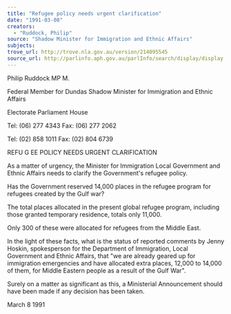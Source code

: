 ```yaml
---
title: "Refugee policy needs urgent clarification"
date: "1991-03-08"
creators:
  - "Ruddock, Philip"
source: "Shadow Minister for Immigration and Ethnic Affairs"
subjects:
trove_url: http://trove.nla.gov.au/version/214095545
source_url: http://parlinfo.aph.gov.au/parlInfo/search/display/display.w3p;query=Id%3A%22media/pressrel/HPR02004774%22
---
```


 Philip Ruddock MP M.

 Federal Member for Dundas  Shadow Minister for Immigration  and Ethnic Affairs

 Electorate Parliament House 

 Tel: (06) 277 4343  Fax: (06) 277 2062

 Tel: (02) 858 1011  Fax: (02) 804 6739

 REFU G EE POLICY NEEDS URGENT CLARIFICATION

 As a matter of urgency, the Minister for Immigration Local Government and  Ethnic Affairs needs to clarify the Government's refugee policy.

 Has the Government reserved 14,000 places in the refugee program for  refugees created by the Gulf war?

 The total places allocated in the present global refugee program, including  those granted temporary residence, totals only 11,000.

 Only 300 of these were allocated for refugees from the Middle East.

 In the light of these facts, what is the status of reported comments by Jenny  Hoskin, spokesperson for the Department of Immigration, Local  Government and Ethnic Affairs, that "we are already geared up for  immigration emergencies and have allocated extra places, 12,000 to 14,000  of them, for Middle Eastern people as a result of the Gulf War".

 Surely on a matter as significant as this, a Ministerial Announcement should  have been made if any decision has been taken.

 March 8 1991

